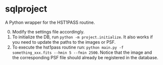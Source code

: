 # sqlproject

A Python wrapper for the HST1PASS routine.

0. Modify the settings file accordingly.
1. To initialize the DB, run `python -m project.initialize`. It also works if you need to update the paths to the images or PSF.
2. To execute the hst1pass routine run: `python main.py -f something_xxx.fits --hmin 5 --fmin 2500`. Notice that the image and the corresponding PSF file should already be registered in the database.
